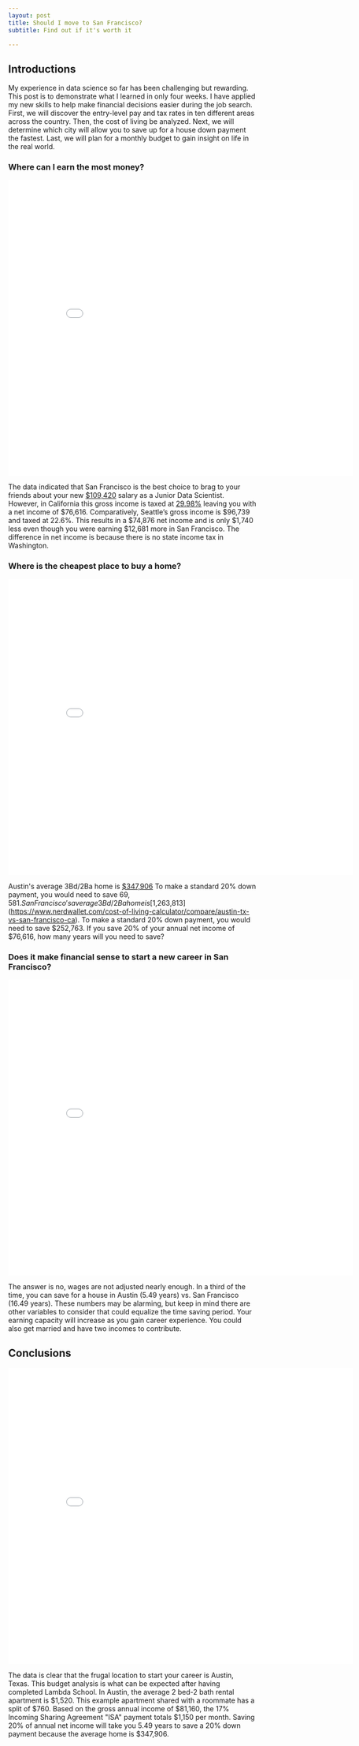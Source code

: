 ```yaml
---
layout: post
title: Should I move to San Francisco?
subtitle: Find out if it's worth it

---
```

## Introductions

My experience in data science so far has been challenging but rewarding. This post is to demonstrate what I learned in only four weeks. I have applied my new skills to help make financial decisions easier during the job search. First, we will discover the entry-level pay and tax rates in ten different areas across the country. Then, the cost of living be analyzed. Next, we will determine which city will allow you to save up for a house down payment the fastest. Last, we will plan for a monthly budget to gain insight on life in the real world. 


### Where can I earn the most money?
<iframe width="700" height="600" frameborder="0" scrolling="no" src="//plotly.com/~egrinalds/1.embed"></iframe>

The data indicated that San Francisco is the best choice to brag to your friends about your new [$109,420](https://www.glassdoor.com/Salaries/san-francisco-junior-data-scientist-salary-SRCH_IL.0,13_IM759_KO14,35.htm) salary as a Junior Data Scientist. However, in California this gross income is taxed at [29.98%](https://smartasset.com/taxes/income-taxes#hj1AMoS3uX/) leaving you with a net income of $76,616. Comparatively, Seattle’s gross income is $96,739 and taxed at 22.6%. This results in a $74,876 net income and is only $1,740 less even though you were earning $12,681 more in San Francisco. The difference in net income is because there is no state income tax in Washington. 

### Where is the cheapest place to buy a home?
<iframe width="700" height="600" frameborder="0" scrolling="no" src="//plotly.com/~egrinalds/3.embed"></iframe>

Austin's average 3Bd/2Ba home is [$347,906](https://www.nerdwallet.com/cost-of-living-calculator/compare/austin-tx-vs-san-francisco-ca)  To make a standard 20% down payment, you would need to save $69,581. San Francisco's average 3Bd/2Ba home is [$1,263,813](https://www.nerdwallet.com/cost-of-living-calculator/compare/austin-tx-vs-san-francisco-ca). To make a standard 20% down payment, you would need to save $252,763. If you save 20% of your annual net income of $76,616, how many years will you need to save?

### Does it make financial sense to start a new career in San Francisco?
<iframe width="700" height="600" frameborder="0" scrolling="no" src="//plotly.com/~egrinalds/5.embed"></iframe>

The answer is no, wages are not adjusted nearly enough. In a third of the time, you can save for a house in Austin (5.49 years) vs. San Francisco (16.49 years). These numbers may be alarming, but keep in mind there are other variables to consider that could equalize the time saving period. Your earning capacity will increase as you gain career experience. You could also get married and have two incomes to contribute.

## Conclusions
<iframe width="700" height="600" frameborder="0" scrolling="no" src="//plotly.com/~egrinalds/7.embed"></iframe>

The data is clear that the frugal location to start your career is Austin, Texas. This budget analysis is what can be expected after having completed Lambda School. In Austin, the average 2 bed-2 bath rental apartment is $1,520. This example apartment shared with a roommate has a split of $760. Based on the gross annual income of $81,160, the 17% Incoming Sharing Agreement "ISA" payment totals $1,150 per month. Saving 20% of annual net income will take you 5.49 years to save a 20% down payment because the average home is $347,906. 








